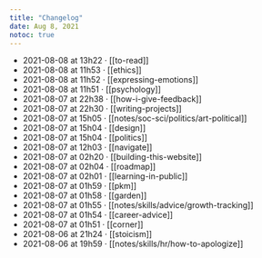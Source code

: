 ```yaml
---
title: "Changelog"
date: Aug 8, 2021
notoc: true
---
```


- 2021-08-08 at 13h22 · [[to-read]]
- 2021-08-08 at 11h53 · [[ethics]]
- 2021-08-08 at 11h52 · [[expressing-emotions]]
- 2021-08-08 at 11h51 · [[psychology]]
- 2021-08-07 at 22h38 · [[how-i-give-feedback]]
- 2021-08-07 at 22h30 · [[writing-projects]]
- 2021-08-07 at 15h05 · [[notes/soc-sci/politics/art-political]]
- 2021-08-07 at 15h04 · [[design]]
- 2021-08-07 at 15h04 · [[politics]]
- 2021-08-07 at 12h03 · [[navigate]]
- 2021-08-07 at 02h20 · [[building-this-website]]
- 2021-08-07 at 02h04 · [[roadmap]]
- 2021-08-07 at 02h01 · [[learning-in-public]]
- 2021-08-07 at 01h59 · [[pkm]]
- 2021-08-07 at 01h58 · [[garden]]
- 2021-08-07 at 01h55 · [[notes/skills/advice/growth-tracking]]
- 2021-08-07 at 01h54 · [[career-advice]]
- 2021-08-07 at 01h51 · [[corner]]
- 2021-08-06 at 21h24 · [[stoicism]]
- 2021-08-06 at 19h59 · [[notes/skills/hr/how-to-apologize]]

